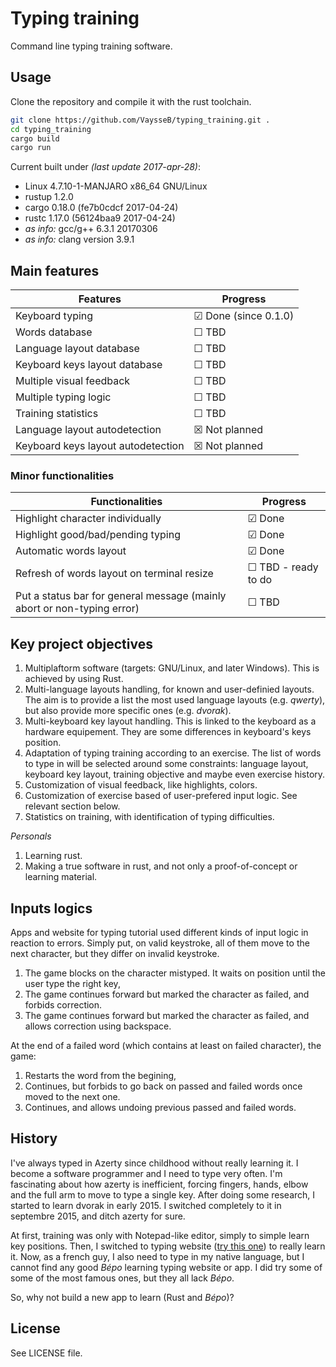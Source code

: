 # Typing training

Command line typing training software.


## Usage

Clone the repository and compile it with the rust toolchain.

```bash
git clone https://github.com/VaysseB/typing_training.git .
cd typing_training
cargo build
cargo run
```

Current built under _(last update 2017-apr-28)_:

* Linux 4.7.10-1-MANJARO x86_64 GNU/Linux
* rustup 1.2.0
* cargo 0.18.0 (fe7b0cdcf 2017-04-24)
* rustc 1.17.0 (56124baa9 2017-04-24)
* _as info:_ gcc/g++ 6.3.1 20170306
* _as info:_ clang version 3.9.1

## Main features

| Features | Progress |
|----------|----------|
| Keyboard typing                       | &#9745; Done (since 0.1.0) |
| Words database                        | &#9744; TBD |
| Language layout database              | &#9744; TBD |
| Keyboard keys layout database         | &#9744; TBD |
| Multiple visual feedback              | &#9744; TBD |
| Multiple typing logic                 | &#9744; TBD |
| Training statistics                   | &#9744; TBD |
| Language layout autodetection         | &#9746; Not planned |
| Keyboard keys layout autodetection    | &#9746; Not planned |


### Minor functionalities

| Functionalities | Progress |
|-----------------|----------|
| Highlight character individually | &#9745; Done |
| Highlight good/bad/pending typing | &#9745; Done |
| Automatic words layout | &#9745; Done |
| Refresh of words layout on terminal resize | &#9744; TBD - ready to do |
| Put a status bar for general message (mainly abort or non-typing error) | &#9744; TBD |

## Key project objectives

1. Multiplaftorm software (targets: GNU/Linux, and later Windows). This is achieved by using Rust.
1. Multi-language layouts handling, for known and user-definied layouts. The aim is to provide a list the most used language layouts (e.g. _qwerty_), but also provide more specific ones (e.g. _dvorak_).
1. Multi-keyboard key layout handling. This is linked to the keyboard as a hardware equipement. They are some differences in keyboard's keys position.
1. Adaptation of typing training according to an exercise. The list of words to type in will be selected around some constraints: language layout, keyboard key layout, training objective and maybe even exercise history.
1. Customization of visual feedback, like highlights, colors.
1. Customization of exercise based of user-prefered input logic. See relevant section below.
1. Statistics on training, with identification of typing difficulties.

_Personals_

1. Learning rust.
2. Making a true software in rust, and not only a proof-of-concept or learning material.

## Inputs logics

Apps and website for typing tutorial used different kinds of input logic in reaction to errors.
Simply put, on valid keystroke, all of them move to the next character, but they differ on invalid keystroke.

1. The game blocks on the character mistyped. It waits on position until the user type the right key,
1. The game continues forward but marked the character as failed, and forbids correction.
1. The game continues forward but marked the character as failed, and allows correction using backspace.

At the end of a failed word (which contains at least on failed character), the game:

1. Restarts the word from the begining,
1. Continues, but forbids to go back on passed and failed words once moved to the next one.
1. Continues, and allows undoing previous passed and failed words.



## History

I've always typed in Azerty since childhood without really learning it.
I become a software programmer and I need to type very often.
I'm fascinating about how azerty is inefficient, forcing fingers, hands, elbow and the full arm to move to type a single key.
After doing some research, I started to learn dvorak in early 2015. I switched completely to it in septembre 2015, and ditch azerty for sure.

At first, training was only with Notepad-like editor, simply to simple learn key positions. Then, I switched to typing website ([try this one](https://learn.dvorak.nl/?lang=en&lesson=1)) to really learn it.
Now, as a french guy, I also need to type in my native language, but I cannot find any good _Bépo_ learning typing website or app. I did try some of some of the most famous ones, but they all lack _Bépo_.

So, why not build a new app to learn (Rust and _Bépo_)?

## License

See LICENSE file.
